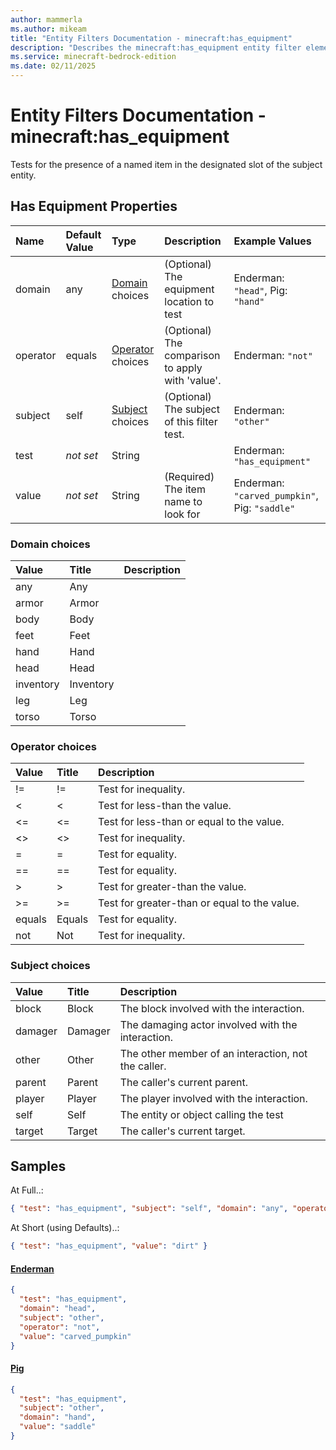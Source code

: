 ```yaml
---
author: mammerla
ms.author: mikeam
title: "Entity Filters Documentation - minecraft:has_equipment"
description: "Describes the minecraft:has_equipment entity filter element"
ms.service: minecraft-bedrock-edition
ms.date: 02/11/2025 
---
```


# Entity Filters Documentation - minecraft:has_equipment

Tests for the presence of a named item in the designated slot of the subject entity.


## Has Equipment Properties

|Name       |Default Value |Type |Description |Example Values |
|:----------|:-------------|:----|:-----------|:------------- |
| domain | any | [Domain](#domain-choices) choices | (Optional) The equipment location to test | Enderman: `"head"`, Pig: `"hand"` | 
| operator | equals | [Operator](#operator-choices) choices | (Optional) The comparison to apply with 'value'. | Enderman: `"not"` | 
| subject | self | [Subject](#subject-choices) choices | (Optional) The subject of this filter test. | Enderman: `"other"` | 
| test | *not set* | String |  | Enderman: `"has_equipment"` | 
| value | *not set* | String | (Required) The item name to look for | Enderman: `"carved_pumpkin"`, Pig: `"saddle"` | 

### Domain choices

|Value       |Title |Description |
|:-----------|:-----|:-----------|
| any | Any | |
| armor | Armor | |
| body | Body | |
| feet | Feet | |
| hand | Hand | |
| head | Head | |
| inventory | Inventory | |
| leg | Leg | |
| torso | Torso | |

### Operator choices

|Value       |Title |Description |
|:-----------|:-----|:-----------|
| != | != | Test for inequality.|
| < | < | Test for less-than the value.|
| <= | <= | Test for less-than or equal to the value.|
| <> | <> | Test for inequality.|
| = | = | Test for equality.|
| == | == | Test for equality.|
| > | > | Test for greater-than the value.|
| >= | >= | Test for greater-than or equal to the value.|
| equals | Equals | Test for equality.|
| not | Not | Test for inequality.|

### Subject choices

|Value       |Title |Description |
|:-----------|:-----|:-----------|
| block | Block | The block involved with the interaction.|
| damager | Damager | The damaging actor involved with the interaction.|
| other | Other | The other member of an interaction, not the caller.|
| parent | Parent | The caller's current parent.|
| player | Player | The player involved with the interaction.|
| self | Self | The entity or object calling the test|
| target | Target | The caller's current target.|

## Samples

At Full..: 

```json
{ "test": "has_equipment", "subject": "self", "domain": "any", "operator": "equals", "value": "dirt" }
```

At Short (using Defaults)..: 

```json
{ "test": "has_equipment", "value": "dirt" }
```

#### [Enderman](https://github.com/Mojang/bedrock-samples/tree/preview/behavior_pack/entities/enderman.json)


```json
{
  "test": "has_equipment",
  "domain": "head",
  "subject": "other",
  "operator": "not",
  "value": "carved_pumpkin"
}
```

#### [Pig](https://github.com/Mojang/bedrock-samples/tree/preview/behavior_pack/entities/pig.json)


```json
{
  "test": "has_equipment",
  "subject": "other",
  "domain": "hand",
  "value": "saddle"
}
```
